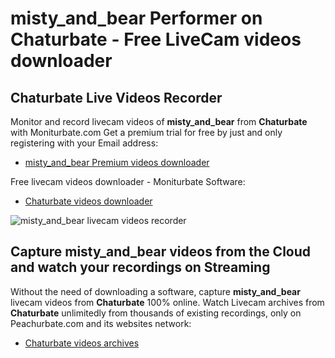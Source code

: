 # misty_and_bear Performer on Chaturbate - Free LiveCam videos downloader

## Chaturbate Live Videos Recorder

Monitor and record livecam videos of **misty_and_bear** from **Chaturbate** with Moniturbate.com
Get a premium trial for free by just and only registering with your Email address:
* [misty_and_bear Premium videos downloader](https://moniturbate.com/request-demo-licence-key.html)

Free livecam videos downloader - Moniturbate Software:
* [Chaturbate videos downloader](https://moniturbate.com/moniturbate-download-software.html)

![misty_and_bear livecam videos recorder](https://peachurnet.com/templates/moniturbate-software.png)


## Capture misty_and_bear videos from the Cloud and watch your recordings on Streaming

Without the need of downloading a software, capture **misty_and_bear** livecam videos from **Chaturbate** 100% online.
Watch Livecam archives from **Chaturbate** unlimitedly from thousands of existing recordings, only on Peachurbate.com and its websites network:
* [Chaturbate videos archives](https://peachurnet.com/)
